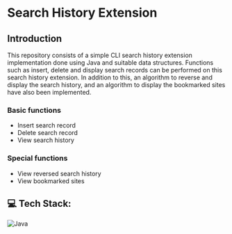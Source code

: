 # Search History Extension 

## Introduction
This repository consists of a simple CLI search history extension implementation done using Java and suitable data structures. 
Functions such as insert, delete and display search records can be performed on this search history extension. In addition to this, an algorithm to reverse and display the search history, and an algorithm to display the bookmarked sites have also been implemented.

### Basic functions
- Insert search record
- Delete search record
- View search history

### Special functions
- View reversed search history
- View bookmarked sites

## 💻 Tech Stack:

![Java](https://img.shields.io/badge/java-%23ED8B00.svg?style=for-the-badge&logo=java&logoColor=white)
